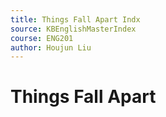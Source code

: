 ```yaml
---
title: Things Fall Apart Indx
source: KBEnglishMasterIndex
course: ENG201
author: Houjun Liu
---
```



# Things Fall Apart


